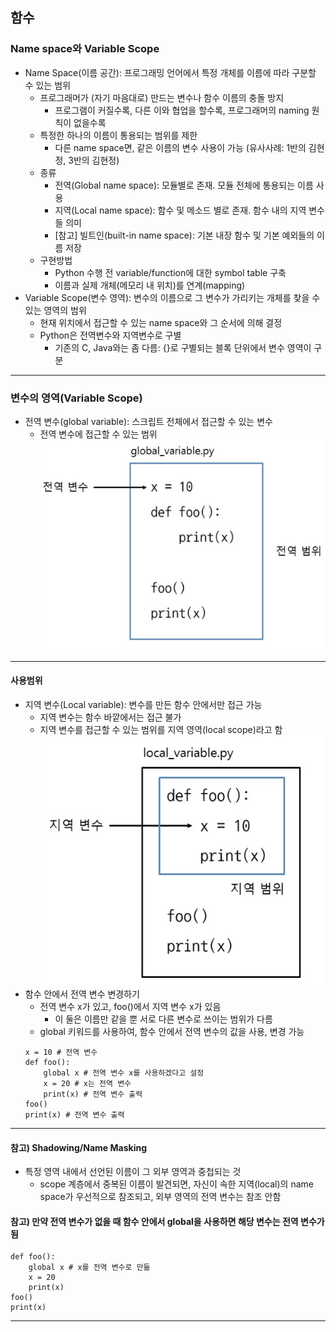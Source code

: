 ## 함수
### Name space와 Variable Scope
   - Name Space(이름 공간): 프로그래밍 언어에서 특정 개체를 이름에 따라 구분할 수 있는 범위
      - 프로그래머가 (자기 마음대로) 만드는 변수나 함수 이름의 충돌 방지
         - 프로그램이 커질수록, 다른 이와 협업을 할수록, 프로그래머의 naming 원칙이 없을수록
      - 특정한 하나의 이름이 통용되는 범위를 제한
         - 다른 name space면, 같은 이름의 변수 사용이 가능 (유사사례: 1반의 김현정, 3반의 김현정)
      - 종류
         - 전역(Global name space): 모듈별로 존재. 모듈 전체에 통용되는 이름 사용
         - 지역(Local name space): 함수 및 메소드 별로 존재. 함수 내의 지역 변수들 의미
         - [참고] 빌트인(built-in name space): 기본 내장 함수 및 기본 예외들의 이름 저장
      - 구현방법
         - Python 수행 전 variable/function에 대한 symbol table 구축
         - 이름과 실제 개체(메모리 내 위치)를 연계(mapping)
   - Variable Scope(변수 영역): 변수의 이름으로 그 변수가 가리키는 개체를 찾을 수 있는 영역의 범위
      - 현재 위치에서 접근할 수 있는 name space와 그 순서에 의해 결정
      - Python은 전역변수와 지역변수로 구별
         - 기존의 C, Java와는 좀 다름: {}로 구별되는 블록 단위에서 변수 영역이 구분
---

### 변수의 영역(Variable Scope)
   - 전역 변수(global variable): 스크립트 전체에서 접근할 수 있는 변수
      - 전역 변수에 접근할 수 있는 범위
      ![9-1](https://github.com/Jeongsiwook/python/blob/master/img/9-1.jpg?raw=true)
---

#### 사용범위
   - 지역 변수(Local variable): 변수를 만든 함수 안에서만 접근 가능
      - 지역 변수는 함수 바깥에서는 접근 불가
      - 지역 변수를 접근할 수 있는 범위를 지역 영역(local scope)라고 함
      ![9-2](https://github.com/Jeongsiwook/python/blob/master/img/9-2.jpg?raw=true)
   - 함수 안에서 전역 변수 변경하기
      - 전역 변수 x가 있고, foo()에서 지역 변수 x가 있음
         - 이 둘은 이름만 같을 뿐 서로 다른 변수로 쓰이는 범위가 다름
      - global 키워드를 사용하여, 함수 안에서 전역 변수의 값을 사용, 변경 가능
      ```
      x = 10 # 전역 변수
      def foo():
          global x # 전역 변수 x를 사용하겠다고 설정
          x = 20 # x는 전역 변수
          print(x) # 전역 변수 출력
      foo()
      print(x) # 전역 변수 출력
      ```
---

#### 참고) Shadowing/Name Masking
   - 특정 영역 내에서 선언된 이름이 그 외부 영역과 중첩되는 것
      - scope 계층에서 중복된 이름이 발견되면, 자신이 속한 지역(local)의 name space가 우선적으로 참조되고, 외부 영역의 전역 변수는 참조 안함

#### 참고) 만약 전역 변수가 없을 때 함수 안에서 global을 사용하면 해당 변수는 전역 변수가 됨
   ```
   def foo():
       global x # x를 전역 변수로 만듦
       x = 20
       print(x)
   foo()
   print(x)
   ```
---

